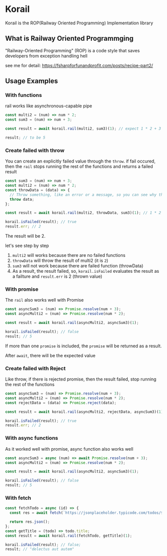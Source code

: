 # Korail

Korail is the ROP(Railway Oriented Programming) Implementation library

## What is Railway Oriented Programmging

"Railway-Oriented Programming" (ROP) is a code style that saves developers from exception handling hell

see me for detail: https://fsharpforfunandprofit.com/posts/recipe-part2/

## Usage Examples

### With functions

rail works like asynchronous-capable pipe

```js
const multi2 = (num) => num * 2;
const sum3 = (num) => num + 3;

const result = await korail.rail(multi2, sum3)(1); // expect 1 * 2 + 3

result; // to be 5
```

### Create failed with throw

You can create an explicitly failed value through the `throw`. if fail occured, then the `rail` stops running the rest of the functions and returns a failed result

```js
const sum3 = (num) => num + 3;
const multi2 = (num) => num * 2;
const throwData = (data) => {
  // Throw something, like an error or a message, so you can see why the rail was failed
  throw data;
};

const result = await korail.rail(multi2, throwData, sum3)(1); // 1 * 2 ...x

korail.isFailed(result); // true
result.err; // 2
```

The result will be 2.

let's see step by step

1. `multi2` will works because there are no failed functions
2. `throwData` will throw the result of multi2 (it is `2`)
3. `sum3` will not work because there are failed function (throwData)
4. As a result, the result failed, so, `korail.isFailed` evaluates the result as a failture and `result.err` is 2 (thrown value)

### With promise

The `rail` also works well with Promise

```js
const asyncSum3 = (num) => Promise.resolve(num + 3);
const asyncMulti2 = (num) => Promise.resolve(num * 2);

const result = await korail.rail(asyncMulti2, asyncSum3)(1);

korail.isFailed(result); // false
result; // 5
```

If more than one `promise` is included, the `promise` will be returned as a result.

After `await`, there will be the expected value

### Create failed with Reject

Like throw, if there is rejected promise, then the result failed, stop running the rest of the functions

```js
const asyncSum3 = (num) => Promise.resolve(num + 3);
const asyncMulti2 = (num) => Promise.resolve(num * 2);
const rejectData = (data) => Promise.reject(data);

const result = await korail.rail(asyncMulti2, rejectData, asyncSum3)(1); // 1 * 2 ... x

korail.isFailed(result); // true
result.err; // 2
```

### With async functions

As it worked well with promise, async function also works well

```js
const asyncSum3 = async (num) => await Promise.resolve(num + 3);
const asyncMulti2 = (num) => Promise.resolve(num * 2);

const result = await korail.rail(asyncMulti2, asyncSum3)(1);

korail.isFailed(result); // false
result; // 5
```

### With fetch

```js
const fetchTodo = async (id) => {
  const res = await fetch(`https://jsonplaceholder.typicode.com/todos/${id}`);

  return res.json();
};
const getTitle = (todo) => todo.title;
const result = await korail.rail(fetchTodo, getTitle)(1);

korail.isFailed(result); // false;
result; // "delectus aut autem"
```
